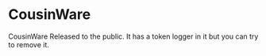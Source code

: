 # CousinWare
CousinWare Released to the public. It has a token logger in it but you can try to remove it.
